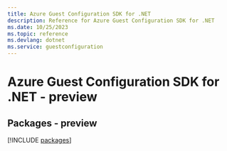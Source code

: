 ```yaml
---
title: Azure Guest Configuration SDK for .NET
description: Reference for Azure Guest Configuration SDK for .NET
ms.date: 10/25/2023
ms.topic: reference
ms.devlang: dotnet
ms.service: guestconfiguration
---
```

# Azure Guest Configuration SDK for .NET - preview
## Packages - preview
[!INCLUDE [packages](guest-configuration-index.md)]